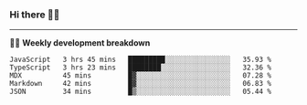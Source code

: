### Hi there 👋🏻

---

<!-- 📊 -->
🧑‍💻 **Weekly development breakdown**
<!--START_SECTION:waka-->
```text
JavaScript   3 hrs 45 mins   █████████░░░░░░░░░░░░░░░░   35.93 % 
TypeScript   3 hrs 23 mins   ████████░░░░░░░░░░░░░░░░░   32.36 % 
MDX          45 mins         █▓░░░░░░░░░░░░░░░░░░░░░░░   07.28 % 
Markdown     42 mins         █▓░░░░░░░░░░░░░░░░░░░░░░░   06.83 % 
JSON         34 mins         █▒░░░░░░░░░░░░░░░░░░░░░░░   05.44 % 
```
<!--END_SECTION:waka-->
